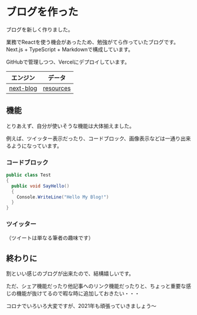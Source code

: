 # ブログを作った

ブログを新しく作りました。

業務でReactを使う機会があったため、勉強がてら作っていたブログです。Next.js + TypeScript + Markdownで構成しています。

GitHubで管理しつつ、Vercelにデプロイしています。

| エンジン | データ |
| ------- | ------- |
| [next-blog](https://github.com/SKKbySSK/next-blog) | [resources](https://github.com/SKKbySSK/blog-resources) |

## 機能
とりあえず、自分が使いそうな機能は大体揃えました。

例えば、ツイッター表示だったり、コードブロック、画像表示などは一通り出来るようになっています。

### コードブロック
```cs
public class Test
{
  public void SayHello()
  {
    Console.WriteLine("Hello My Blog!")
  }
}
```

### ツイッター
[](https://twitter.com/sunflower930316/status/1348474233718915074 "Tweet")
（ツイートは単なる筆者の趣味です）

## 終わりに
割といい感じのブログが出来たので、結構嬉しいです。

ただ、シェア機能だったり他記事へのリンク機能だったりと、ちょっと重要な感じの機能が抜けてるので暇な時に追加しておきたい・・・

コロナでいろいろ大変ですが、2021年も頑張っていきましょう〜